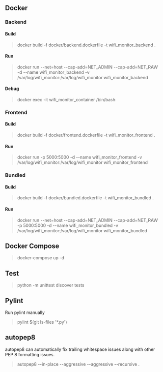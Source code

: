 

## Docker

### Backend

#### Build

> docker build -f docker/backend.dockerfile -t wifi_monitor_backend .

#### Run
> docker run --net=host --cap-add=NET_ADMIN --cap-add=NET_RAW -d --name wifi_monitor_backend -v /var/log/wifi_monitor:/var/log/wifi_monitor wifi_monitor_backend


#### Debug

> docker exec -it wifi_monitor_container /bin/bash

### Frontend

#### Build
> docker build -f docker/frontend.dockerfile -t wifi_monitor_frontend .

#### Run
> docker run -p 5000:5000 -d --name wifi_monitor_frontend -v /var/log/wifi_monitor:/var/log/wifi_monitor wifi_monitor_frontend


### Bundled

#### Build
> docker build -f docker/bundled.dockerfile -t wifi_monitor_bundled .

#### Run
> docker run --net=host --cap-add=NET_ADMIN --cap-add=NET_RAW -p 5000:5000 -d --name wifi_monitor_bundled -v /var/log/wifi_monitor:/var/log/wifi_monitor wifi_monitor_bundled


## Docker Compose
> docker-compose up -d

## Test
> python -m unittest discover tests

## Pylint
Run pylint manually
> pylint $(git ls-files '*.py')

## autopep8
autopep8 can automatically fix trailing whitespace issues along with other PEP 8 formatting issues.
> autopep8 --in-place --aggressive --aggressive --recursive .
